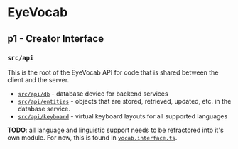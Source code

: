 # EyeVocab
## p1 - Creator Interface
### `src/api`

This is the root of the EyeVocab API for code that is shared between the client and the server.

* [`src/api/db`](./db/readme.md) - database device for backend services
* [`src/api/entities`](./entities/readme.md) - objects that are stored, retrieved, updated, etc. in the database service.
* [`src/api/keyboard`](./keyboard/readme.md) - virtual keyboard layouts for all supported languages

**TODO**: all language and linguistic support needs to be refractored into it's own module. For now, this is found in [`vocab.interface.ts`](./entities/vocab/vocab.interface.ts).
